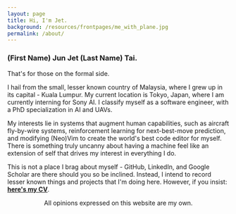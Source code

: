 ```yaml
---
layout: page
title: Hi, I'm Jet.
background: /resources/frontpages/me_with_plane.jpg
permalink: /about/
---
```


### (First Name) Jun Jet (Last Name) Tai.

That's for those on the formal side.

I hail from the small, lesser known country of Malaysia, where I grew up in its capital - Kuala Lumpur.
My current location is Tokyo, Japan, where I am currently interning for Sony AI.
I classify myself as a software engineer, with a PhD specialization in AI and UAVs.

My interests lie in systems that augment human capabilities, such as aircraft fly-by-wire systems, reinforcement learning for next-best-move prediction, and modifying (Neo)Vim to create the world's best code editor for myself.
There is something truly uncanny about having a machine feel like an extension of self that drives my interest in everything I do.

This is not a place I brag about myself - GitHub, LinkedIn, and Google Scholar are there should you so be inclined.
Instead, I intend to record lesser known things and projects that I'm doing here.
However, if you insist: [**here's my CV**](https://jjshoots.ddns.net:8190/api/public/dl/kCFhE3Q9?inline=true).

<p style="text-align: center;">All opinions expressed on this website are my own.</p>
